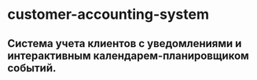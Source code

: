 # customer-accounting-system
## Система учета клиентов с уведомлениями и интерактивным календарем-планировщиком событий.
